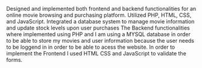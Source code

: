 Designed and implemented both frontend and backend functionalities for an online movie browsing and purchasing platform. Utilized PHP, HTML, CSS, and JavaScript. Integrated a database system to manage movie information and update stock levels upon user purchases
The Backend functionalities where implemented using PHP and I am using a MYSQL database in order to be able to store my movies and user information because the user needs to be loggend in in order to be able to acess the website. 
In order to implement the Frontend I used HTML CSS and JavaScript to validate the forms.
